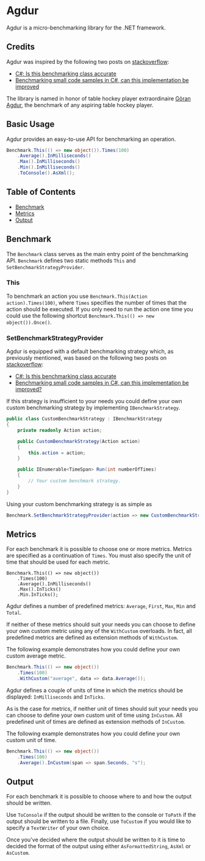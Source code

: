 Agdur
=====

Agdur is a micro-benchmarking library for the .NET framework.

Credits
-------

Agdur was inspired by the following two posts on [stackoverflow](http://stackoverflow.com):

* [C#: Is this benchmarking class accurate](http://stackoverflow.com/questions/1507405/c-is-this-benchmarking-class-accurate)
* [Benchmarking small code samples in C#, can this implementation be improved](http://stackoverflow.com/questions/1047218/benchmarking-small-code-samples-in-c-can-this-implementation-be-improved)

The library is named in honor of table hockey player extraordinaire [G&#246;ran Agdur](http://www.youtube.com/watch?v=Z3LY64nCMIU), the benchmark of any aspiring table hockey player.

Basic Usage
-----------

Agdur provides an easy-to-use API for benchmarking an operation.

``` csharp
Benchmark.This(() => new object()).Times(100)
    .Average().InMilliseconds()
    .Max().InMilliseconds()
    .Min().InMilliseconds()
    .ToConsole().AsXml();
```

Table of Contents
-----------------

* [Benchmark](#section-benchmark)
* [Metrics](#section-metrics)
* [Output](#section-output)

<a name="section-benchmark"></a>
Benchmark
---------

The `Benchmark` class serves as the main entry point of the benchmarking API. `Benchmark` defines two static methods `This` and `SetBenchmarkStrategyProvider`.

### This

To benchmark an action you use `Benchmark.This(Action action).Times(100)`, where `Times` specifies the number of times that the action should be executed. If you only need to run the action one time you could use the following shortcut `Benchmark.This(() => new object()).Once()`.

### SetBenchmarkStrategyProvider

Agdur is equipped with a default benchmarking strategy which, as previously mentioned, was based on the following two posts on [stackoverflow](http://www.stackoverflow.com):

* [C#: Is this benchmarking class accurate](http://stackoverflow.com/questions/1507405/c-is-this-benchmarking-class-accurate)
* [Benchmarking small code samples in C#, can this implementation be improved?](http://stackoverflow.com/questions/1047218/benchmarking-small-code-samples-in-c-can-this-implementation-be-improved)

If this strategy is insufficient to your needs you could define your own custom benchmarking strategy by implementing `IBenchmarkStrategy`.

``` csharp
public class CustomBenchmarkStrategy : IBenchmarkStrategy
{
    private readonly Action action;

    public CustomBenchmarkStrategy(Action action)
    {
        this.action = action;
    }

    public IEnumerable<TimeSpan> Run(int numberOfTimes)
    {
        // Your custom benchmark strategy.
    }
}
```

Using your custom benchmarking strategy is as simple as

``` csharp
Benchmark.SetBenchmarkStrategyProvider(action => new CustomBenchmarkStrategy(action));
```

<a name="section-metrics"></a>
Metrics
-------

For each benchmark it is possible to choose one or more metrics. Metrics are specified as a continuation of `Times`. You must also specify the unit of time that should be used for each metric.

    Benchmark.This(() => new object())
        .Times(100)
        .Average().InMilliseconds()
        .Max().InTicks()
        .Min.InTicks();

Agdur defines a number of predefined metrics: `Average`, `First`, `Max`, `Min` and `Total`.

If neither of these metrics should suit your needs you can choose to define your own custom metric using any of the `WithCustom` overloads. In fact, all predefined metrics are defined as extension methods of `WithCustom`.

The following example demonstrates how you could define your own custom average metric.

``` csharp
Benchmark.This(() => new object())
    .Times(100)
    .WithCustom("average", data => data.Average());
```

Agdur defines a couple of units of time in which the metrics should be displayed: `InMilliseconds` and `InTicks`.

As is the case for metrics, if neither unit of times should suit your needs you can choose to define your own custom unit of time using `InCustom`. All predefined unit of times are defined as extension methods of `InCustom`.

The following example demonstrates how you could define your own custom unit of time.

``` csharp
Benchmark.This(() => new object())
    .Times(100)
    .Average().InCustom(span => span.Seconds, "s");
```

<a name="section-output"></a>
Output
------

For each benchmark it is possible to choose where to and how the output should be written.

Use `ToConsole` if the output should be written to the console or `ToPath` if the output should be written to a file. Finally, use `ToCustom` if you would like to specify a `TextWriter` of your own choice.

Once you've decided where the output should be written to it is time to decided the format of the output using either `AsFormattedString`, `AsXml` or `AsCustom`.